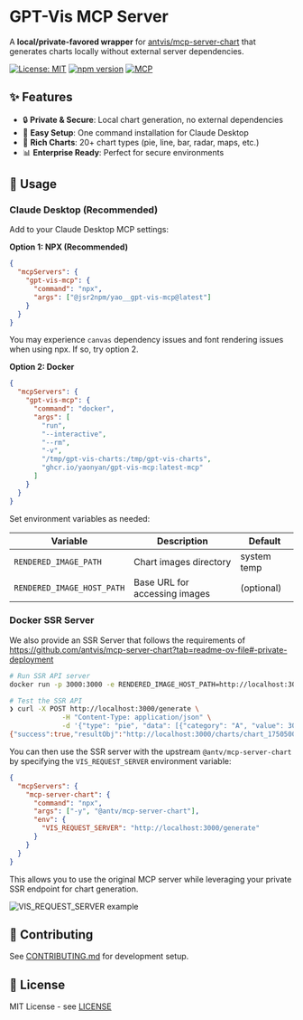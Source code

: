 # GPT-Vis MCP Server

A **local/private-favored wrapper** for
[antvis/mcp-server-chart](https://github.com/antvis/mcp-server-chart) that
generates charts locally without external server dependencies.

[![License: MIT](https://img.shields.io/badge/License-MIT-yellow.svg)](https://opensource.org/licenses/MIT)
[![npm version](https://img.shields.io/npm/v/@jsr2npm/yao__gpt-vis-mcp.svg)](https://www.npmjs.com/package/@jsr2npm/yao__gpt-vis-mcp)
[![MCP](https://img.shields.io/badge/Model%20Context%20Protocol-Compatible-blue.svg)](https://modelcontextprotocol.io/)

## ✨ Features

- 🔒 **Private & Secure**: Local chart generation, no external dependencies
- 🚀 **Easy Setup**: One command installation for Claude Desktop
- 🎨 **Rich Charts**: 20+ chart types (pie, line, bar, radar, maps, etc.)
- 📊 **Enterprise Ready**: Perfect for secure environments

## 🚀 Usage

### Claude Desktop (Recommended)

Add to your Claude Desktop MCP settings:

**Option 1: NPX (Recommended)**

```json
{
  "mcpServers": {
    "gpt-vis-mcp": {
      "command": "npx",
      "args": ["@jsr2npm/yao__gpt-vis-mcp@latest"]
    }
  }
}
```

You may experience `canvas` dependency issues and font rendering issues when using npx. If so, try option 2.

**Option 2: Docker**

```json
{
  "mcpServers": {
    "gpt-vis-mcp": {
      "command": "docker",
      "args": [
        "run",
        "--interactive",
        "--rm",
        "-v",
        "/tmp/gpt-vis-charts:/tmp/gpt-vis-charts",
        "ghcr.io/yaonyan/gpt-vis-mcp:latest-mcp"
      ]
    }
  }
}
```

Set environment variables as needed:

| Variable                   | Description                   | Default     |
| -------------------------- | ----------------------------- | ----------- |
| `RENDERED_IMAGE_PATH`      | Chart images directory        | system temp |
| `RENDERED_IMAGE_HOST_PATH` | Base URL for accessing images | (optional)  |

### Docker SSR Server

We also provide an SSR Server that follows the requirements of https://github.com/antvis/mcp-server-chart?tab=readme-ov-file#-private-deployment

```bash
# Run SSR API server
docker run -p 3000:3000 -e RENDERED_IMAGE_HOST_PATH=http://localhost:3000/charts ghcr.io/yaonyan/gpt-vis-mcp:latest-http

# Test the SSR API
❯ curl -X POST http://localhost:3000/generate \
             -H "Content-Type: application/json" \
             -d '{"type": "pie", "data": [{"category": "A", "value": 30}, {"category": "B", "value": 70}]}'
{"success":true,"resultObj":"http://localhost:3000/charts/chart_1750500506056_T6IC0Vtp.png"}
```

You can then use the SSR server with the upstream `@antv/mcp-server-chart` by specifying the `VIS_REQUEST_SERVER` environment variable:

```json
{
  "mcpServers": {
    "mcp-server-chart": {
      "command": "npx",
      "args": ["-y", "@antv/mcp-server-chart"],
      "env": {
        "VIS_REQUEST_SERVER": "http://localhost:3000/generate"
      }
    }
  }
}
```

This allows you to use the original MCP server while leveraging your private SSR endpoint for chart generation.

![VIS_REQUEST_SERVER example](https://github.com/user-attachments/assets/b763566a-f186-4203-a8e1-ea7df1aa7e30)


## 🤝 Contributing

See [CONTRIBUTING.md](CONTRIBUTING.md) for development setup.

## 📄 License

MIT License - see [LICENSE](LICENSE)
